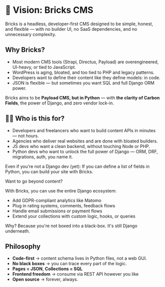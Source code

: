# 🧱 Vision: Bricks CMS

Bricks is a headless, developer-first CMS designed to be simple, honest, and flexible — with no builder UI, no SaaS dependencies, and no unnecessary complexity.

## Why Bricks?

- Most modern CMS tools (Strapi, Directus, Payload) are overengineered, UI-heavy, or tied to JavaScript.
- WordPress is aging, bloated, and too tied to PHP and legacy patterns.
- Developers want to define their content like they define models: in code.
- JSON is flexible — but sometimes you want SQL and full Django ORM power.

Bricks aims to be **Payload CMS, but in Python** — with **the clarity of Carbon Fields**, the power of Django, and zero vendor lock-in.

## 🙋‍♂️ Who is this for?

- Developers and freelancers who want to build content APIs in minutes — not hours.
- Agencies who deliver real websites and are done with bloated builders.
- JS devs who want a clean backend, without touching Node or PHP.
- Python devs who want to unlock the full power of Django — ORM, DRF, migrations, auth, you name it.

Even if you're not a Django dev (yet):
If you can define a list of fields in Python, you can build your site with Bricks.

Want to go beyond content?

With Bricks, you can use the entire Django ecosystem:

- Add GDPR-compliant analytics like Matomo
- Plug in rating systems, comments, feedback flows
- Handle email submissions or payment flows
- Extend your collections with custom logic, hooks, or queries

Why? Because you're not boxed into a black-box. It's still Django underneath.

## Philosophy

- **Code-first** → content schema lives in Python files, not a web GUI.
- **No black boxes** → you can trace every part of the logic.
- **Pages = JSON**, **Collections = SQL**
- **Frontend freedom** → consume via REST API however you like
- **Open source** → forever, always.
